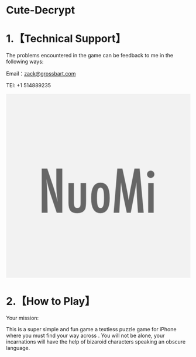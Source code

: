 # Cute-Decrypt

# 1.【Technical Support】

The problems encountered in the game can be feedback to me in the following ways:

Email：zack@grossbart.com

TEl: +1 514889235

![image](https://github.com/MMK460/NuoMi/blob/master/102121.png)


# 2.【How to Play】

Your mission: 

This is a super simple and fun game
a textless puzzle game for iPhone  where you must find your way across . You will not be alone, your incarnations will have the help of bizaroid characters speaking an obscure language.
